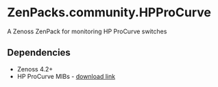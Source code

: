 # ZenPacks.community.HPProCurve

A Zenoss ZenPack for monitoring HP ProCurve switches

## Dependencies

* Zenoss 4.2+
* HP ProCurve MIBs - [download link](https://h10145.www1.hp.com/Downloads/DownloadSoftware.aspx?SoftwareReleaseUId=10112&ProductNumber=J9145A&lang=en&cc=us&prodSeriesId=3901671)
